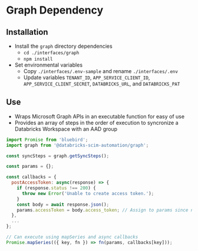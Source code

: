 # Graph Dependency

## Installation

* Install the `graph` directory dependencies
  * `cd ./interfaces/graph`
  * `npm install`
* Set environmental variables
  * Copy `./interfaces/.env-sample` and rename `./interfaces/.env`
  * Update variables `TENANT_ID`, `APP_SERVICE_CLIENT_ID`, `APP_SERVICE_CLIENT_SECRET`, `DATABRICKS_URL`, and `DATABRICKS_PAT`

## Use

* Wraps Microsoft Graph APIs in an executable function for easy of use
* Provides an array of steps in the order of execution to syncronize a Databricks Workspace with an AAD group

```js
import Promise from 'bluebird';
import graph from '@databricks-scim-automation/graph';

const syncSteps = graph.getSyncSteps();

const params = {};

const callbacks = {
  postAccessToken: async(response) => {
    if (response.status !== 200) {
      throw new Error('Unable to create access token.');
    }
    const body = await response.json();
    params.accessToken = body.access_token; // Assign to params since needed in subsequent calls
  },
  ...
};

// Can execute using mapSeries and async callbacks
Promise.mapSeries(({ key, fn }) => fn(params, callbacks[key]));
```
